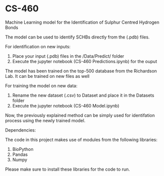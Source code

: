 # CS-460
Machine Learning model for the Identification of Sulphur Centred Hydrogen Bonds

The model can be used to identify SCHBs directly from the (.pdb) files. 

For identification on new inputs:

1. Place your input (.pdb) files in the /Data/Predict/ folder 
2. Execute the jupyter notebook (CS-460 Predictions.ipynb) for the ouput 

The model has been trained on the top-500 database from the Richardson Lab. It can be trained on new files as well

For training the model on new data:

1. Rename the new dataset (.csv) to Dataset and place it in the Datasets folder
2. Execute the jupyter notebook (CS-460 Model.ipynb)

Now, the previously explained method can be simply used for identifation process using the newly trained model.

Dependencies:

The code in this project makes use of modules from the following libraries:

1. BioPython
2. Pandas
3. Numpy

Please make sure to install these libraries for the code to run.
